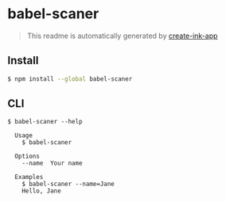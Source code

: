 # babel-scaner

> This readme is automatically generated by [create-ink-app](https://github.com/vadimdemedes/create-ink-app)


## Install

```bash
$ npm install --global babel-scaner
```


## CLI

```
$ babel-scaner --help

  Usage
    $ babel-scaner

  Options
    --name  Your name

  Examples
    $ babel-scaner --name=Jane
    Hello, Jane
```
